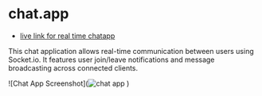 # chat.app
- [live link for real time chatapp](https://appsail-50023737986.development.catalystappsail.in)

This chat application allows real-time communication between users using Socket.io. It features user join/leave notifications and message broadcasting across connected clients.

![Chat App Screenshot](![chat app](https://github.com/user-attachments/assets/ae232d87-f028-4ad9-8a96-4164adbcf8a4)
)
